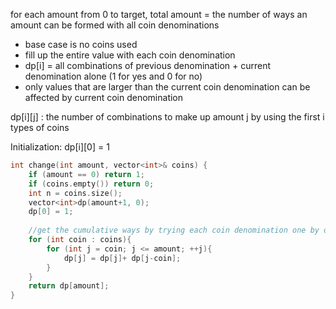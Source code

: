 for each amount from 0 to target, total amount = the number of ways an amount can be formed with all coin denominations
- base case is no coins used
- fill up the entire value with each coin denomination
- dp[i] = all combinations of previous denomination + current denomination alone (1 for yes and 0 for no)
- only values that are larger than the current coin denomination can be affected by current coin denomination
    
dp[i][j] : the number of combinations to make up amount j by using the first i types of coins

Initialization: dp[i][0] = 1

```cpp
int change(int amount, vector<int>& coins) {
    if (amount == 0) return 1;
    if (coins.empty()) return 0;
    int n = coins.size();
    vector<int>dp(amount+1, 0);
    dp[0] = 1;
    
    //get the cumulative ways by trying each coin denomination one by one
    for (int coin : coins){
        for (int j = coin; j <= amount; ++j){
            dp[j] = dp[j]+ dp[j-coin];
        }
    }
    return dp[amount];
}
```
